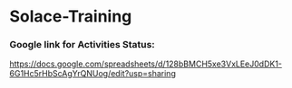 # Solace-Training

### Google link for Activities Status: 

https://docs.google.com/spreadsheets/d/128bBMCH5xe3VxLEeJ0dDK1-6G1Hc5rHbScAgYrQNUog/edit?usp=sharing


